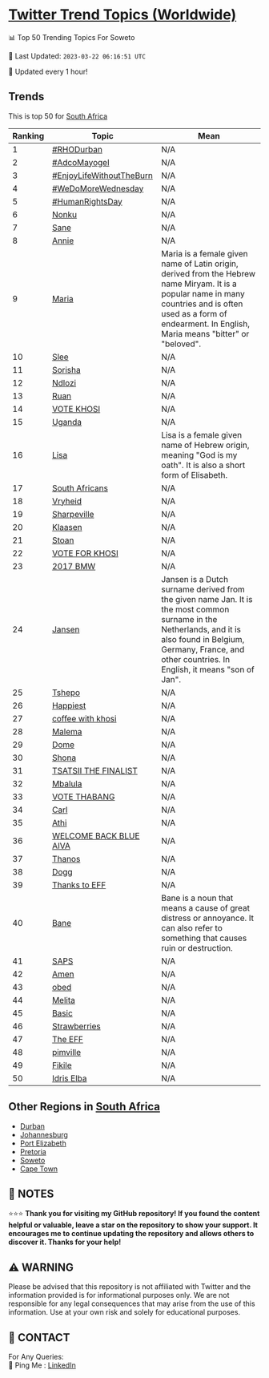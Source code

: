 [Twitter Trend Topics (Worldwide)](https://github.com/ErcinDedeoglu/Twitter-Trend-Topics)
==========


📊 Top 50 Trending Topics For Soweto

📆 Last Updated: `2023-03-22 06:16:51 UTC`

🔧 Updated every 1 hour!


## Trends

This is top 50 for [South Africa](</South Africa>)

| Ranking | Topic | Mean |
| ------- | ------------ | ------------ |
| 1 | [#RHODurban](http://twitter.com/search?q=%23RHODurban) | N/A |
| 2 | [#AdcoMayogel](http://twitter.com/search?q=%23AdcoMayogel) | N/A |
| 3 | [#EnjoyLifeWithoutTheBurn](http://twitter.com/search?q=%23EnjoyLifeWithoutTheBurn) | N/A |
| 4 | [#WeDoMoreWednesday](http://twitter.com/search?q=%23WeDoMoreWednesday) | N/A |
| 5 | [#HumanRightsDay](http://twitter.com/search?q=%23HumanRightsDay) | N/A |
| 6 | [Nonku](http://twitter.com/search?q=Nonku) | N/A |
| 7 | [Sane](http://twitter.com/search?q=Sane) | N/A |
| 8 | [Annie](http://twitter.com/search?q=Annie) | N/A |
| 9 | [Maria](http://twitter.com/search?q=Maria) | Maria is a female given name of Latin origin, derived from the Hebrew name Miryam. It is a popular name in many countries and is often used as a form of endearment. In English, Maria means "bitter" or "beloved". |
| 10 | [Slee](http://twitter.com/search?q=Slee) | N/A |
| 11 | [Sorisha](http://twitter.com/search?q=Sorisha) | N/A |
| 12 | [Ndlozi](http://twitter.com/search?q=Ndlozi) | N/A |
| 13 | [Ruan](http://twitter.com/search?q=Ruan) | N/A |
| 14 | [VOTE KHOSI](http://twitter.com/search?q=VOTE+KHOSI) | N/A |
| 15 | [Uganda](http://twitter.com/search?q=Uganda) | N/A |
| 16 | [Lisa](http://twitter.com/search?q=Lisa) | Lisa is a female given name of Hebrew origin, meaning "God is my oath". It is also a short form of Elisabeth. |
| 17 | [South Africans](http://twitter.com/search?q=South+Africans) | N/A |
| 18 | [Vryheid](http://twitter.com/search?q=Vryheid) | N/A |
| 19 | [Sharpeville](http://twitter.com/search?q=Sharpeville) | N/A |
| 20 | [Klaasen](http://twitter.com/search?q=Klaasen) | N/A |
| 21 | [Stoan](http://twitter.com/search?q=Stoan) | N/A |
| 22 | [VOTE FOR KHOSI](http://twitter.com/search?q=VOTE+FOR+KHOSI) | N/A |
| 23 | [2017 BMW](http://twitter.com/search?q=2017+BMW) | N/A |
| 24 | [Jansen](http://twitter.com/search?q=Jansen) | Jansen is a Dutch surname derived from the given name Jan. It is the most common surname in the Netherlands, and it is also found in Belgium, Germany, France, and other countries. In English, it means "son of Jan". |
| 25 | [Tshepo](http://twitter.com/search?q=Tshepo) | N/A |
| 26 | [Happiest](http://twitter.com/search?q=Happiest) | N/A |
| 27 | [coffee with khosi](http://twitter.com/search?q=coffee+with+khosi) | N/A |
| 28 | [Malema](http://twitter.com/search?q=Malema) | N/A |
| 29 | [Dome](http://twitter.com/search?q=Dome) | N/A |
| 30 | [Shona](http://twitter.com/search?q=Shona) | N/A |
| 31 | [TSATSII THE FINALIST](http://twitter.com/search?q=TSATSII+THE+FINALIST) | N/A |
| 32 | [Mbalula](http://twitter.com/search?q=Mbalula) | N/A |
| 33 | [VOTE THABANG](http://twitter.com/search?q=VOTE+THABANG) | N/A |
| 34 | [Carl](http://twitter.com/search?q=Carl) | N/A |
| 35 | [Athi](http://twitter.com/search?q=Athi) | N/A |
| 36 | [WELCOME BACK BLUE AIVA](http://twitter.com/search?q=WELCOME+BACK+BLUE+AIVA) | N/A |
| 37 | [Thanos](http://twitter.com/search?q=Thanos) | N/A |
| 38 | [Dogg](http://twitter.com/search?q=Dogg) | N/A |
| 39 | [Thanks to EFF](http://twitter.com/search?q=Thanks+to+EFF) | N/A |
| 40 | [Bane](http://twitter.com/search?q=Bane) | Bane is a noun that means a cause of great distress or annoyance. It can also refer to something that causes ruin or destruction. |
| 41 | [SAPS](http://twitter.com/search?q=SAPS) | N/A |
| 42 | [Amen](http://twitter.com/search?q=Amen) | N/A |
| 43 | [obed](http://twitter.com/search?q=obed) | N/A |
| 44 | [Melita](http://twitter.com/search?q=Melita) | N/A |
| 45 | [Basic](http://twitter.com/search?q=Basic) | N/A |
| 46 | [Strawberries](http://twitter.com/search?q=Strawberries) | N/A |
| 47 | [The EFF](http://twitter.com/search?q=The+EFF) | N/A |
| 48 | [pimville](http://twitter.com/search?q=pimville) | N/A |
| 49 | [Fikile](http://twitter.com/search?q=Fikile) | N/A |
| 50 | [Idris Elba](http://twitter.com/search?q=Idris+Elba) | N/A |



## Other Regions in [South Africa](</South Africa>)

* [Durban](</South Africa/Durban.md>)
* [Johannesburg](</South Africa/Johannesburg.md>)
* [Port Elizabeth](</South Africa/Port Elizabeth.md>)
* [Pretoria](</South Africa/Pretoria.md>)
* [Soweto](</South Africa/Soweto.md>)
* [Cape Town](</South Africa/Cape Town.md>)



## 📝 NOTES

⭐⭐⭐ **Thank you for visiting my GitHub repository! If you found the content helpful or valuable, leave a star on the repository to show your support. It encourages me to continue updating the repository and allows others to discover it. Thanks for your help!**


## ⚠️ WARNING

Please be advised that this repository is not affiliated with Twitter and the information provided is for informational purposes only. We are not responsible for any legal consequences that may arise from the use of this information. Use at your own risk and solely for educational purposes.


## 📨 CONTACT

 For Any Queries:  
            🏓 Ping Me : [LinkedIn](https://www.linkedin.com/in/ercindedeoglu/)
